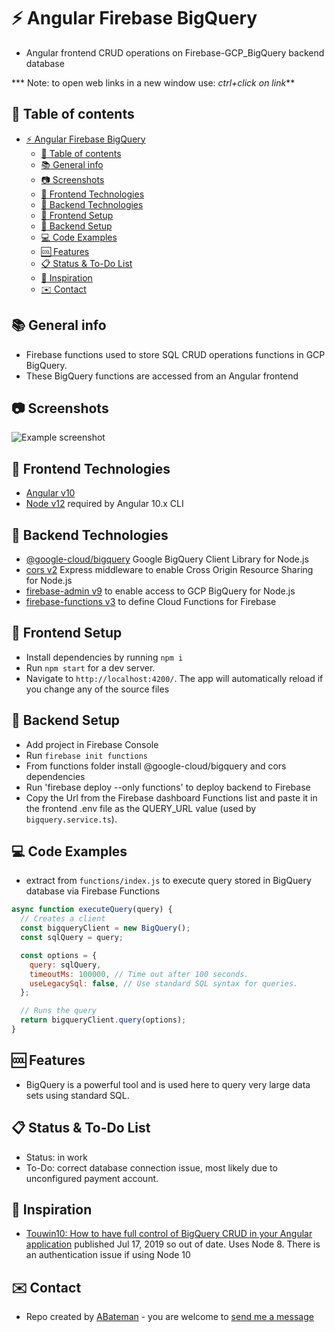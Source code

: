 # :zap: Angular Firebase BigQuery

* Angular frontend CRUD operations on Firebase-GCP_BigQuery backend database

*** Note: to open web links in a new window use: _ctrl+click on link_**

## :page_facing_up: Table of contents

* [:zap: Angular Firebase BigQuery](#zap-angular-firebase-bigquery)
  * [:page_facing_up: Table of contents](#page_facing_up-table-of-contents)
  * [:books: General info](#books-general-info)
  * [:camera: Screenshots](#camera-screenshots)
  * [:signal_strength: Frontend Technologies](#signal_strength-frontend-technologies)
  * [:signal_strength: Backend Technologies](#signal_strength-backend-technologies)
  * [:floppy_disk: Frontend Setup](#floppy_disk-frontend-setup)
  * [:floppy_disk: Backend Setup](#floppy_disk-backend-setup)
  * [:computer: Code Examples](#computer-code-examples)
  * [:cool: Features](#cool-features)
  * [:clipboard: Status & To-Do List](#clipboard-status--to-do-list)
  * [:clap: Inspiration](#clap-inspiration)
  * [:envelope: Contact](#envelope-contact)

## :books: General info

* Firebase functions used to store SQL CRUD operations functions in GCP BigQuery.
* These BigQuery functions are accessed from an Angular frontend

## :camera: Screenshots

![Example screenshot](./img/bigquery.png)

## :signal_strength: Frontend Technologies

* [Angular v10](https://angular.io/)
* [Node v12](https://nodejs.org/en/) required by Angular 10.x CLI

## :signal_strength: Backend Technologies

* [@google-cloud/bigquery](https://www.npmjs.com/package/@google-cloud/bigquery) Google BigQuery Client Library for Node.js
* [cors v2](https://www.npmjs.com/package/cors) Express middleware to enable Cross Origin Resource Sharing for Node.js
* [firebase-admin v9](https://www.npmjs.com/package/firebase-admin) to enable access to GCP BigQuery for Node.js
* [firebase-functions v3](https://www.npmjs.com/package/firebase-functions) to define Cloud Functions for Firebase

## :floppy_disk: Frontend Setup

* Install dependencies by running `npm i`
* Run `npm start` for a dev server.
* Navigate to `http://localhost:4200/`. The app will automatically reload if you change any of the source files

## :floppy_disk: Backend Setup

* Add project in Firebase Console
* Run `firebase init functions`
* From functions folder install @google-cloud/bigquery and cors dependencies
* Run 'firebase deploy --only functions' to deploy backend to Firebase
* Copy the Url from the Firebase dashboard Functions list and paste it in the frontend .env file as the QUERY_URL value (used by `bigquery.service.ts`).

## :computer: Code Examples

* extract from `functions/index.js` to execute query stored in BigQuery database via Firebase Functions

```javascript
async function executeQuery(query) {
  // Creates a client
  const bigqueryClient = new BigQuery();
  const sqlQuery = query;

  const options = {
    query: sqlQuery,
    timeoutMs: 100000, // Time out after 100 seconds.
    useLegacySql: false, // Use standard SQL syntax for queries.
  };

  // Runs the query
  return bigqueryClient.query(options);
}
```

## :cool: Features

* BigQuery is a powerful tool and is used here to query very large data sets using standard SQL.

## :clipboard: Status & To-Do List

* Status: in work
* To-Do: correct database connection issue, most likely due to unconfigured payment account.

## :clap: Inspiration

* [Touwin10: How to have full control of BigQuery CRUD in your Angular application](https://touwin10.com/tutorials/VcitzwiLz1rtQkPhCjK0/how-to-have-full-control-of-bigquery-query-in-your-angular-application.) published Jul 17, 2019 so out of date. Uses Node 8. There is an authentication issue if using Node 10

## :envelope: Contact

* Repo created by [ABateman](https://www.andrewbateman.org) - you are welcome to [send me a message](https://andrewbateman.org/contact)
